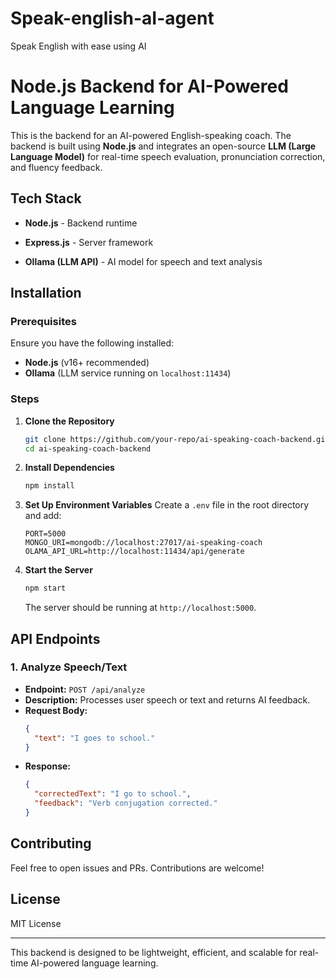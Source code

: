 # Speak-english-aI-agent
Speak English with ease using AI
# Node.js Backend for AI-Powered Language Learning

This is the backend for an AI-powered English-speaking coach. The backend is built using **Node.js** and integrates an open-source **LLM (Large Language Model)** for real-time speech evaluation, pronunciation correction, and fluency feedback.


## Tech Stack
- **Node.js** - Backend runtime
- **Express.js** - Server framework

- **Ollama (LLM API)** - AI model for speech and text analysis

## Installation
### Prerequisites
Ensure you have the following installed:
- **Node.js** (v16+ recommended)
- **Ollama** (LLM service running on `localhost:11434`)

### Steps
1. **Clone the Repository**
   ```bash
   git clone https://github.com/your-repo/ai-speaking-coach-backend.git
   cd ai-speaking-coach-backend
   ```

2. **Install Dependencies**
   ```bash
   npm install
   ```

3. **Set Up Environment Variables**
   Create a `.env` file in the root directory and add:
   ```env
   PORT=5000
   MONGO_URI=mongodb://localhost:27017/ai-speaking-coach
   OLAMA_API_URL=http://localhost:11434/api/generate
   ```

4. **Start the Server**
   ```bash
   npm start
   ```
   The server should be running at `http://localhost:5000`.

## API Endpoints
### 1. **Analyze Speech/Text**
- **Endpoint:** `POST /api/analyze`
- **Description:** Processes user speech or text and returns AI feedback.
- **Request Body:**
  ```json
  {
    "text": "I goes to school."
  }
  ```
- **Response:**
  ```json
  {
    "correctedText": "I go to school.",
    "feedback": "Verb conjugation corrected."
  }
  ```


## Contributing
Feel free to open issues and PRs. Contributions are welcome!

## License
MIT License

---
This backend is designed to be lightweight, efficient, and scalable for real-time AI-powered language learning.


